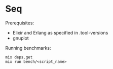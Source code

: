 # Seq

Prerequisites:

  - Elixir and Erlang as specified in .tool-versions
  - gnuplot

Running benchmarks:

```text
mix deps.get
mix run bench/<script_name>
```
